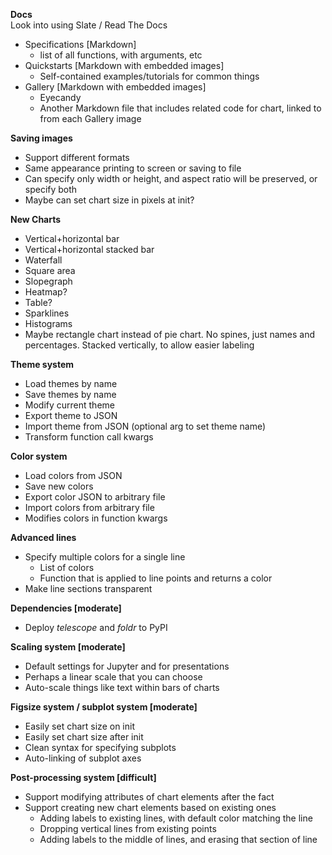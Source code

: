 **Docs** <br>
Look into using Slate / Read The Docs
- Specifications [Markdown]
  - list of all functions, with arguments, etc
- Quickstarts [Markdown with embedded images]
  - Self-contained examples/tutorials for common things
- Gallery [Markdown with embedded images]
  - Eyecandy
  - Another Markdown file that includes related code for chart, linked to from each Gallery image

**Saving images**
  - Support different formats
  - Same appearance printing to screen or saving to file
  - Can specify only width or height, and aspect ratio will be preserved, or specify both
  - Maybe can set chart size in pixels at init?

**New Charts**
  - Vertical+horizontal bar
  - Vertical+horizontal stacked bar
  - Waterfall
  - Square area
  - Slopegraph
  - Heatmap?
  - Table?
  - Sparklines
  - Histograms
  - Maybe rectangle chart instead of pie chart. No spines, just names and percentages. Stacked vertically, to allow easier labeling

**Theme system**
- Load themes by name
- Save themes by name
- Modify current theme
- Export theme to JSON
- Import theme from JSON (optional arg to set theme name)
- Transform function call kwargs

**Color system**
- Load colors from JSON
- Save new colors
- Export color JSON to arbitrary file
- Import colors from arbitrary file
- Modifies colors in function kwargs

**Advanced lines**
- Specify multiple colors for a single line
  - List of colors
  - Function that is applied to line points and returns a color
- Make line sections transparent

**Dependencies [moderate]**
- Deploy *telescope* and *foldr* to PyPI

**Scaling system [moderate]**
- Default settings for Jupyter and for presentations
- Perhaps a linear scale that you can choose
- Auto-scale things like text within bars of charts

**Figsize system / subplot system [moderate]**
- Easily set chart size on init
- Easily set chart size after init
- Clean syntax for specifying subplots
- Auto-linking of subplot axes

**Post-processing system [difficult]**
- Support modifying attributes of chart elements after the fact
- Support creating new chart elements based on existing ones
  - Adding labels to existing lines, with default color matching the line
  - Dropping vertical lines from existing points
  - Adding labels to the middle of lines, and erasing that section of line
